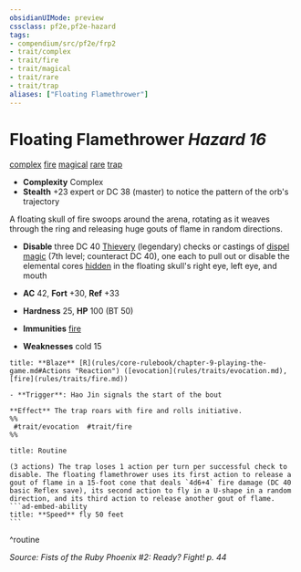 ```yaml
---
obsidianUIMode: preview
cssclass: pf2e,pf2e-hazard
tags:
- compendium/src/pf2e/frp2
- trait/complex
- trait/fire
- trait/magical
- trait/rare
- trait/trap
aliases: ["Floating Flamethrower"]
---
```

# Floating Flamethrower *Hazard 16*  
[complex](complex.md "Complex Hazard Trait")  [fire](fire.md "Fire Energy & Element Trait")  [magical](magical.md "Magical Item Trait")  [rare](rare.md "Rare Rarity Trait")  [trap](trap.md "Trap Hazard Trait")  

- **Complexity** Complex
- **Stealth** +23 expert or DC 38 (master) to notice the pattern of the orb's trajectory  

A floating skull of fire swoops around the arena, rotating as it weaves through the ring and releasing huge gouts of flame in random directions.

- **Disable** three DC 40 [Thievery](skills.md#Thievery) (legendary) checks or castings of [dispel magic](dispel-magic.md) (7th level; counteract DC 40), one each to pull out or disable the elemental cores [hidden](conditions.md#Hidden) in the floating skull's right eye, left eye, and mouth  

- **AC** 42, **Fort** +30, **Ref** +33
- **Hardness** 25, **HP** 100 (BT 50)
- **Immunities** [fire](fire.md "Fire Energy & Element Trait")
- **Weaknesses** cold 15

```ad-embed-ability
title: **Blaze** [R](rules/core-rulebook/chapter-9-playing-the-game.md#Actions "Reaction") ([evocation](rules/traits/evocation.md), [fire](rules/traits/fire.md))

- **Trigger**: Hao Jin signals the start of the bout

**Effect** The trap roars with fire and rolls initiative.  
%%
 #trait/evocation  #trait/fire 
%%
```

````ad-pf2-summary
title: Routine

(3 actions) The trap loses 1 action per turn per successful check to disable. The floating flamethrower uses its first action to release a gout of flame in a 15-foot cone that deals `4d6+4` fire damage (DC 40 basic Reflex save), its second action to fly in a U-shape in a random direction, and its third action to release another gout of flame.
```ad-embed-ability
title: **Speed** fly 50 feet
```
````
^routine

*Source: Fists of the Ruby Phoenix #2: Ready? Fight! p. 44*